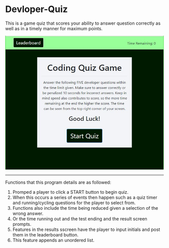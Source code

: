 # Devloper-Quiz
This is a game quiz that scores your ability to answer question correctly as well as in a timely manner for maximum points.

![image](assets/images/quiz-page.JPG)
<hr>

Functions that this program details are as followed:

1. Promped a player to click a START button to begin quiz.
2. When this occurs a series of events then happen such as a quiz timer and running/cycling questions for the player to select from.
3. Functions also include the time being reduced given a selection of the wrong answer.
4. Or the time running out and the test ending and the result screen prompts.
5. Features in the results sscreen have the player to input initials and post them in the leaderboard button.
6. This feature appends an unordered list.
